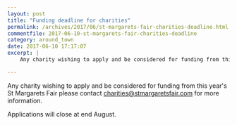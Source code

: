 ```yaml
---
layout: post
title: "Funding deadline for charities"
permalink: /archives/2017/06/st-margarets-fair-charities-deadline.html
commentfile: 2017-06-10-st-margarets-fair-charities-deadline
category: around_town
date: 2017-06-10 17:17:07
excerpt: |
    Any charity wishing to apply and be considered for funding from this year's St Margarets Fair please contact <a href="mailto:charities@stmargaretsfair.org">charities@stmargaretsfair.com</a> for more information.

---
```


Any charity wishing to apply and be considered for funding from this year's St Margarets Fair please contact [charities@stmargaretsfair.com](mailto:charities@stmargaretsfair.org) for more information.

Applications will close at end August.
